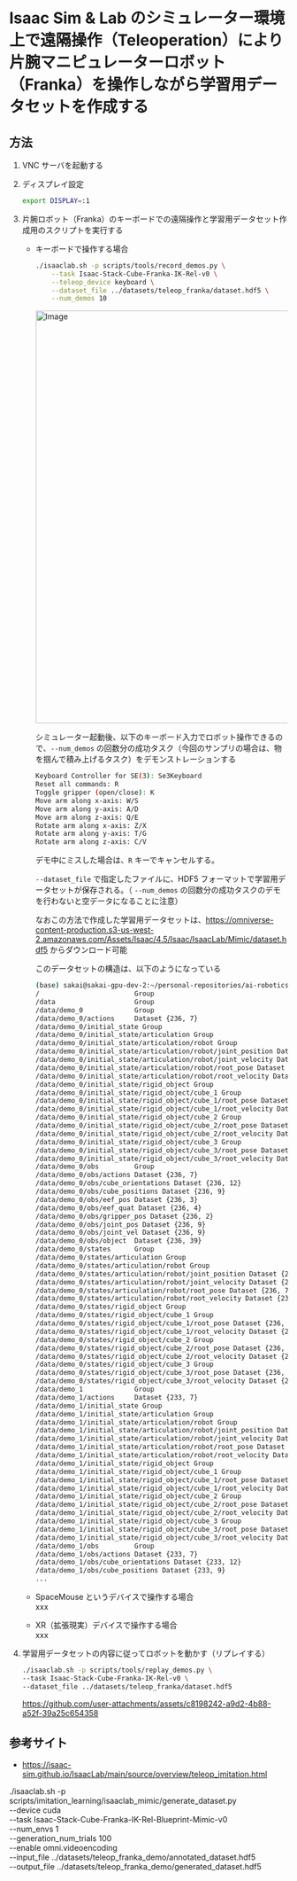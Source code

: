 # Isaac Sim & Lab のシミュレーター環境上で遠隔操作（Teleoperation）により片腕マニピュレーターロボット（Franka）を操作しながら学習用データセットを作成する

## 方法

1. VNC サーバを起動する

1. ディスプレイ設定
    ```bash
    export DISPLAY=:1
    ```

1. 片腕ロボット（Franka）のキーボードでの遠隔操作と学習用データセット作成用のスクリプトを実行する<br>

    - キーボードで操作する場合
        ```bash
        ./isaaclab.sh -p scripts/tools/record_demos.py \
            --task Isaac-Stack-Cube-Franka-IK-Rel-v0 \
            --teleop_device keyboard \
            --dataset_file ../datasets/teleop_franka/dataset.hdf5 \
            --num_demos 10
        ```

        <img width="1000" height="745" alt="Image" src="https://github.com/user-attachments/assets/a1f125a9-469a-4c20-8bda-5b11a7ddcd2e" />

        シミュレーター起動後、以下のキーボード入力でロボット操作できるので、`--num_demos` の回数分の成功タスク（今回のサンプリの場合は、物を掴んで積み上げるタスク）をデモンストレーションする

        ```bash
        Keyboard Controller for SE(3): Se3Keyboard
        Reset all commands: R
        Toggle gripper (open/close): K
        Move arm along x-axis: W/S
        Move arm along y-axis: A/D
        Move arm along z-axis: Q/E
        Rotate arm along x-axis: Z/X
        Rotate arm along y-axis: T/G
        Rotate arm along z-axis: C/V
        ```

        デモ中にミスした場合は、`R` キーでキャンセルする。

        `--dataset_file` で指定したファイルに、HDF5 フォーマットで学習用データセットが保存される。（ `--num_demos` の回数分の成功タスクのデモを行わないと空データになることに注意）

        なおこの方法で作成した学習用データセットは、https://omniverse-content-production.s3-us-west-2.amazonaws.com/Assets/Isaac/4.5/Isaac/IsaacLab/Mimic/dataset.hdf5 からダウンロード可能


        このデータセットの構造は、以下のようになっている
        ```bash
        (base) sakai@sakai-gpu-dev-2:~/personal-repositories/ai-robotics-exercises/datasets/teleop_franka_demo$ h5ls -r dataset.hdf5
        /                        Group
        /data                    Group
        /data/demo_0             Group
        /data/demo_0/actions     Dataset {236, 7}
        /data/demo_0/initial_state Group
        /data/demo_0/initial_state/articulation Group
        /data/demo_0/initial_state/articulation/robot Group
        /data/demo_0/initial_state/articulation/robot/joint_position Dataset {1, 9}
        /data/demo_0/initial_state/articulation/robot/joint_velocity Dataset {1, 9}
        /data/demo_0/initial_state/articulation/robot/root_pose Dataset {1, 7}
        /data/demo_0/initial_state/articulation/robot/root_velocity Dataset {1, 6}
        /data/demo_0/initial_state/rigid_object Group
        /data/demo_0/initial_state/rigid_object/cube_1 Group
        /data/demo_0/initial_state/rigid_object/cube_1/root_pose Dataset {1, 7}
        /data/demo_0/initial_state/rigid_object/cube_1/root_velocity Dataset {1, 6}
        /data/demo_0/initial_state/rigid_object/cube_2 Group
        /data/demo_0/initial_state/rigid_object/cube_2/root_pose Dataset {1, 7}
        /data/demo_0/initial_state/rigid_object/cube_2/root_velocity Dataset {1, 6}
        /data/demo_0/initial_state/rigid_object/cube_3 Group
        /data/demo_0/initial_state/rigid_object/cube_3/root_pose Dataset {1, 7}
        /data/demo_0/initial_state/rigid_object/cube_3/root_velocity Dataset {1, 6}
        /data/demo_0/obs         Group
        /data/demo_0/obs/actions Dataset {236, 7}
        /data/demo_0/obs/cube_orientations Dataset {236, 12}
        /data/demo_0/obs/cube_positions Dataset {236, 9}
        /data/demo_0/obs/eef_pos Dataset {236, 3}
        /data/demo_0/obs/eef_quat Dataset {236, 4}
        /data/demo_0/obs/gripper_pos Dataset {236, 2}
        /data/demo_0/obs/joint_pos Dataset {236, 9}
        /data/demo_0/obs/joint_vel Dataset {236, 9}
        /data/demo_0/obs/object  Dataset {236, 39}
        /data/demo_0/states      Group
        /data/demo_0/states/articulation Group
        /data/demo_0/states/articulation/robot Group
        /data/demo_0/states/articulation/robot/joint_position Dataset {236, 9}
        /data/demo_0/states/articulation/robot/joint_velocity Dataset {236, 9}
        /data/demo_0/states/articulation/robot/root_pose Dataset {236, 7}
        /data/demo_0/states/articulation/robot/root_velocity Dataset {236, 6}
        /data/demo_0/states/rigid_object Group
        /data/demo_0/states/rigid_object/cube_1 Group
        /data/demo_0/states/rigid_object/cube_1/root_pose Dataset {236, 7}
        /data/demo_0/states/rigid_object/cube_1/root_velocity Dataset {236, 6}
        /data/demo_0/states/rigid_object/cube_2 Group
        /data/demo_0/states/rigid_object/cube_2/root_pose Dataset {236, 7}
        /data/demo_0/states/rigid_object/cube_2/root_velocity Dataset {236, 6}
        /data/demo_0/states/rigid_object/cube_3 Group
        /data/demo_0/states/rigid_object/cube_3/root_pose Dataset {236, 7}
        /data/demo_0/states/rigid_object/cube_3/root_velocity Dataset {236, 6}
        /data/demo_1             Group
        /data/demo_1/actions     Dataset {233, 7}
        /data/demo_1/initial_state Group
        /data/demo_1/initial_state/articulation Group
        /data/demo_1/initial_state/articulation/robot Group
        /data/demo_1/initial_state/articulation/robot/joint_position Dataset {1, 9}
        /data/demo_1/initial_state/articulation/robot/joint_velocity Dataset {1, 9}
        /data/demo_1/initial_state/articulation/robot/root_pose Dataset {1, 7}
        /data/demo_1/initial_state/articulation/robot/root_velocity Dataset {1, 6}
        /data/demo_1/initial_state/rigid_object Group
        /data/demo_1/initial_state/rigid_object/cube_1 Group
        /data/demo_1/initial_state/rigid_object/cube_1/root_pose Dataset {1, 7}
        /data/demo_1/initial_state/rigid_object/cube_1/root_velocity Dataset {1, 6}
        /data/demo_1/initial_state/rigid_object/cube_2 Group
        /data/demo_1/initial_state/rigid_object/cube_2/root_pose Dataset {1, 7}
        /data/demo_1/initial_state/rigid_object/cube_2/root_velocity Dataset {1, 6}
        /data/demo_1/initial_state/rigid_object/cube_3 Group
        /data/demo_1/initial_state/rigid_object/cube_3/root_pose Dataset {1, 7}
        /data/demo_1/initial_state/rigid_object/cube_3/root_velocity Dataset {1, 6}
        /data/demo_1/obs         Group
        /data/demo_1/obs/actions Dataset {233, 7}
        /data/demo_1/obs/cube_orientations Dataset {233, 12}
        /data/demo_1/obs/cube_positions Dataset {233, 9}
        ...
        ```

    - SpaceMouse というデバイスで操作する場合<br>
        xxx

    - XR（拡張現実）デバイスで操作する場合<br>
        xxx

1. 学習用データセットの内容に従ってロボットを動かす（リプレイする）

    ```bash
    ./isaaclab.sh -p scripts/tools/replay_demos.py \
    --task Isaac-Stack-Cube-Franka-IK-Rel-v0 \
    --dataset_file ../datasets/teleop_franka/dataset.hdf5
    ```

    https://github.com/user-attachments/assets/c8198242-a9d2-4b88-a52f-39a25c654358

## 参考サイト

- https://isaac-sim.github.io/IsaacLab/main/source/overview/teleop_imitation.html


./isaaclab.sh -p scripts/imitation_learning/isaaclab_mimic/generate_dataset.py \
  --device cuda \
  --task Isaac-Stack-Cube-Franka-IK-Rel-Blueprint-Mimic-v0 \
  --num_envs 1 \
  --generation_num_trials 100 \
  --enable omni.videoencoding \
  --input_file ../datasets/teleop_franka_demo/annotated_dataset.hdf5 \
  --output_file ../datasets/teleop_franka_demo/generated_dataset.hdf5
